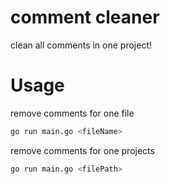 # comment cleaner

clean all comments in one project!

# Usage

remove comments for one file

```bash
go run main.go <fileName>
```

remove comments for one projects

```bash
go run main.go <filePath>
```
